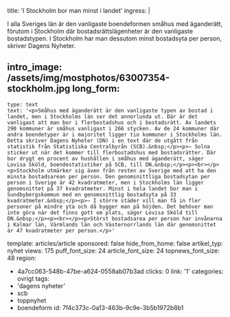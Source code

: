 title: 'I Stockholm bor man minst i landet'
ingress: |
  <p>I alla Sveriges län är den vanligaste boendeformen småhus med äganderätt, förutom i Stockholm där bostadsrättslägenheter är den vanligaste bostadstypen. I Stockholm har man dessutom minst bostadsyta per person, skriver Dagens Nyheter.
  </p>
  
intro_image: /assets/img/mostphotos/63007354-stockholm.jpg
long_form:
  -
    type: text
    text: '<p>Småhus med äganderätt är den vanligaste typen av bostad i landet, men i Stockholms län ser det annorlunda ut. Där är det vanligast att man bor i flerbostadshus och i bostadsrätt. Av landets 290 kommuner är småhus vanligast i 266 stycken. Av de 24 kommuner där andra boendetyper är i majoritet ligger tio kommuner i Stockholms län. Detta skriver Dagens Nyheter (DN) i en text där de utgått från statistik från Statistiska Centralbyrån (SCB).&nbsp;</p><p>– Solna sticker ut när det kommer till flerbostadshus med bostadsrätter. Där bor drygt en procent av hushållen i småhus med äganderätt, säger Lovisa Sköld, boendestatistiker på SCB, till DN.&nbsp;</p><p><br></p><p>Stockholm utmärker sig även från resten av Sverige med att ha den minsta bostadsarean per person. Den genomsnittliga bostadsytan per person i Sverige är 42 kvadratmeter, men i Stockholms län ligger genomsnittet på 37 kvadratmeter. Minst i hela landet bor man i Sundbybergskommun med en genomsnittlig bostadsyta på 33 kvadratmeter.&nbsp;</p><p>– I större städer vill man få in fler personer på mindre yta och då bygger man på höjden. Det behöver man inte göra när det finns gott om plats, säger Lovisa Sköld till DN.&nbsp;</p><p><br></p><p>Störst bostadsarea per person har invånarna i Kalmar län, Värmlands län och Västernorrlands län där genomsnittet är 47 kvadratmeter per person.</p>'
template: articles/article
sponsored: false
hide_from_home: false
artikel_typ: nyhet
views: 175
puff_font_size: 24
article_font_size: 24
topnews_font_size: 48
region:
  - 4a7cc063-548b-47be-a624-0558ab07b3ad
clicks: 0
link: '1'
categories: ovrigt
tags:
  - 'dagens nyheter'
  - scb
  - toppnyhet
  - boendeform
id: 7f4c373c-0a13-463b-9c9e-3b5b1972b8b1
